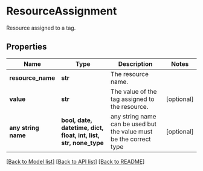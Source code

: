 # ResourceAssignment

Resource assigned to a tag.

## Properties
Name | Type | Description | Notes
------------ | ------------- | ------------- | -------------
**resource_name** | **str** | The resource name. | 
**value** | **str** | The value of the tag assigned to the resource. | [optional] 
**any string name** | **bool, date, datetime, dict, float, int, list, str, none_type** | any string name can be used but the value must be the correct type | [optional]

[[Back to Model list]](../README.md#documentation-for-models) [[Back to API list]](../README.md#documentation-for-api-endpoints) [[Back to README]](../README.md)


